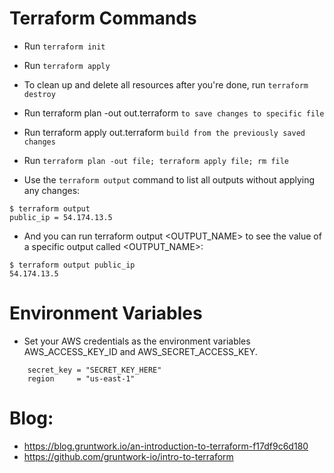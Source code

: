 # Terraform Commands

* Run `terraform init`
* Run `terraform apply`

* To clean up and delete all resources after you're done, run `terraform destroy`

* Run terraform plan -out out.terraform `to save changes to specific file`
* Run terraform apply out.terraform `build from the previously saved changes`

* Run `terraform plan -out file; terraform apply file; rm file`

* Use the `terraform output` command to list all outputs without applying any changes:

```
$ terraform output
public_ip = 54.174.13.5

```
* And you can run terraform output <OUTPUT_NAME> to see the value of a specific output called <OUTPUT_NAME>:

```
$ terraform output public_ip
54.174.13.5

```

# Environment Variables

* Set your AWS credentials as the environment variables AWS_ACCESS_KEY_ID and AWS_SECRET_ACCESS_KEY.
 
 ``` access_key = "ACCESS_KEY_HERE"
 	 secret_key = "SECRET_KEY_HERE"
 	 region     = "us-east-1"
```

# Blog: 

* https://blog.gruntwork.io/an-introduction-to-terraform-f17df9c6d180
* https://github.com/gruntwork-io/intro-to-terraform



